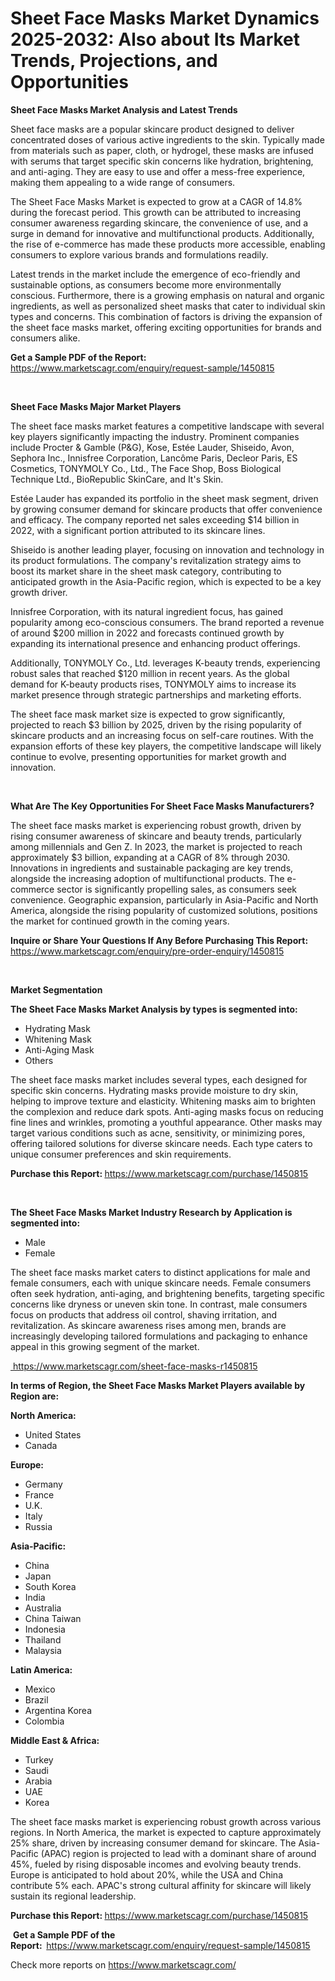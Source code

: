 <p><h1>Sheet Face Masks Market Dynamics 2025-2032: Also about Its Market Trends, Projections, and Opportunities</h1></p><p><strong>Sheet Face Masks Market Analysis and Latest Trends</strong></p>
<p><p>Sheet face masks are a popular skincare product designed to deliver concentrated doses of various active ingredients to the skin. Typically made from materials such as paper, cloth, or hydrogel, these masks are infused with serums that target specific skin concerns like hydration, brightening, and anti-aging. They are easy to use and offer a mess-free experience, making them appealing to a wide range of consumers.</p><p>The Sheet Face Masks Market is expected to grow at a CAGR of 14.8% during the forecast period. This growth can be attributed to increasing consumer awareness regarding skincare, the convenience of use, and a surge in demand for innovative and multifunctional products. Additionally, the rise of e-commerce has made these products more accessible, enabling consumers to explore various brands and formulations readily.</p><p>Latest trends in the market include the emergence of eco-friendly and sustainable options, as consumers become more environmentally conscious. Furthermore, there is a growing emphasis on natural and organic ingredients, as well as personalized sheet masks that cater to individual skin types and concerns. This combination of factors is driving the expansion of the sheet face masks market, offering exciting opportunities for brands and consumers alike.</p></p>
<p><strong>Get a Sample PDF of the Report:&nbsp;</strong> <a href="https://www.marketscagr.com/enquiry/request-sample/1450815?utm_campaign=2202&utm_medium=2&utm_source=Github&utm_content=ia&utm_term=09022025&utm_id=sheet-face-masks">https://www.marketscagr.com/enquiry/request-sample/1450815</a></p>
<p>&nbsp;</p>
<p><strong>Sheet Face Masks Major Market Players</strong></p>
<p><p>The sheet face masks market features a competitive landscape with several key players significantly impacting the industry. Prominent companies include Procter & Gamble (P&G), Kose, Estée Lauder, Shiseido, Avon, Sephora Inc., Innisfree Corporation, Lancôme Paris, Decleor Paris, ES Cosmetics, TONYMOLY Co., Ltd., The Face Shop, Boss Biological Technique Ltd., BioRepublic SkinCare, and It's Skin.</p><p>Estée Lauder has expanded its portfolio in the sheet mask segment, driven by growing consumer demand for skincare products that offer convenience and efficacy. The company reported net sales exceeding $14 billion in 2022, with a significant portion attributed to its skincare lines. </p><p>Shiseido is another leading player, focusing on innovation and technology in its product formulations. The company's revitalization strategy aims to boost its market share in the sheet mask category, contributing to anticipated growth in the Asia-Pacific region, which is expected to be a key growth driver.</p><p>Innisfree Corporation, with its natural ingredient focus, has gained popularity among eco-conscious consumers. The brand reported a revenue of around $200 million in 2022 and forecasts continued growth by expanding its international presence and enhancing product offerings.</p><p>Additionally, TONYMOLY Co., Ltd. leverages K-beauty trends, experiencing robust sales that reached $120 million in recent years. As the global demand for K-beauty products rises, TONYMOLY aims to increase its market presence through strategic partnerships and marketing efforts.</p><p>The sheet face mask market size is expected to grow significantly, projected to reach $3 billion by 2025, driven by the rising popularity of skincare products and an increasing focus on self-care routines. With the expansion efforts of these key players, the competitive landscape will likely continue to evolve, presenting opportunities for market growth and innovation.</p></p>
<p>&nbsp;</p>
<p><strong>What Are The Key Opportunities For Sheet Face Masks Manufacturers?</strong></p>
<p><p>The sheet face masks market is experiencing robust growth, driven by rising consumer awareness of skincare and beauty trends, particularly among millennials and Gen Z. In 2023, the market is projected to reach approximately $3 billion, expanding at a CAGR of 8% through 2030. Innovations in ingredients and sustainable packaging are key trends, alongside the increasing adoption of multifunctional products. The e-commerce sector is significantly propelling sales, as consumers seek convenience. Geographic expansion, particularly in Asia-Pacific and North America, alongside the rising popularity of customized solutions, positions the market for continued growth in the coming years.</p></p>
<p><strong>Inquire or Share Your Questions If Any Before Purchasing This Report:</strong> <a href="https://www.marketscagr.com/enquiry/pre-order-enquiry/1450815?utm_campaign=2202&utm_medium=2&utm_source=Github&utm_content=ia&utm_term=09022025&utm_id=sheet-face-masks">https://www.marketscagr.com/enquiry/pre-order-enquiry/1450815</a></p>
<p>&nbsp;</p>
<p><strong>Market Segmentation</strong></p>
<p><strong>The Sheet Face Masks Market Analysis by types is segmented into:</strong></p>
<p><ul><li>Hydrating Mask</li><li>Whitening Mask</li><li>Anti-Aging Mask</li><li>Others</li></ul></p>
<p><p>The sheet face masks market includes several types, each designed for specific skin concerns. Hydrating masks provide moisture to dry skin, helping to improve texture and elasticity. Whitening masks aim to brighten the complexion and reduce dark spots. Anti-aging masks focus on reducing fine lines and wrinkles, promoting a youthful appearance. Other masks may target various conditions such as acne, sensitivity, or minimizing pores, offering tailored solutions for diverse skincare needs. Each type caters to unique consumer preferences and skin requirements.</p></p>
<p><strong>Purchase this Report:&nbsp;</strong><a href="https://www.marketscagr.com/purchase/1450815?utm_campaign=2202&utm_medium=2&utm_source=Github&utm_content=ia&utm_term=09022025&utm_id=sheet-face-masks">https://www.marketscagr.com/purchase/1450815</a></p>
<p>&nbsp;</p>
<p><strong>The Sheet Face Masks Market Industry Research by Application is segmented into:</strong></p>
<p><ul><li>Male</li><li>Female</li></ul></p>
<p><p>The sheet face masks market caters to distinct applications for male and female consumers, each with unique skincare needs. Female consumers often seek hydration, anti-aging, and brightening benefits, targeting specific concerns like dryness or uneven skin tone. In contrast, male consumers focus on products that address oil control, shaving irritation, and revitalization. As skincare awareness rises among men, brands are increasingly developing tailored formulations and packaging to enhance appeal in this growing segment of the market.</p></p>
<p><a href="https://www.marketscagr.com/sheet-face-masks-r1450815?utm_campaign=2202&utm_medium=2&utm_source=Github&utm_content=ia&utm_term=09022025&utm_id=sheet-face-masks">&nbsp;https://www.marketscagr.com/sheet-face-masks-r1450815</a></p>
<p><strong>In terms of Region, the Sheet Face Masks Market Players available by Region are:</strong></p>
<p>
    <p> <strong> North America: </strong>
        <ul>
            <li>United States</li>
            <li>Canada</li>
        </ul>
        </p> 
    <p> <strong> Europe: </strong>
        <ul>
            <li>Germany</li>
            <li>France</li>
            <li>U.K.</li>
            <li>Italy</li>
            <li>Russia</li>
        </ul>
        </p> 
    <p> <strong> Asia-Pacific: </strong>
        <ul>
            <li>China</li>
            <li>Japan</li>
            <li>South Korea</li>
            <li>India</li>
            <li>Australia</li>
            <li>China Taiwan</li>
            <li>Indonesia</li>
            <li>Thailand</li>
            <li>Malaysia</li>
        </ul>
        </p> 
    <p> <strong> Latin America: </strong>
        <ul>
            <li>Mexico</li>
            <li>Brazil</li>
            <li>Argentina Korea</li>
            <li>Colombia</li>
        </ul>
        </p> 
    <p> <strong> Middle East & Africa: </strong>
        <ul>
            <li>Turkey</li>
            <li>Saudi</li>
            <li>Arabia</li>
            <li>UAE</li>
            <li>Korea</li>
        </ul>
    </p>
    </p>
<p><p>The sheet face masks market is experiencing robust growth across various regions. In North America, the market is expected to capture approximately 25% share, driven by increasing consumer demand for skincare. The Asia-Pacific (APAC) region is projected to lead with a dominant share of around 45%, fueled by rising disposable incomes and evolving beauty trends. Europe is anticipated to hold about 20%, while the USA and China contribute 5% each. APAC's strong cultural affinity for skincare will likely sustain its regional leadership.</p></p>
<p><strong>Purchase this Report: </strong><a href="https://www.marketscagr.com/purchase/1450815?utm_campaign=2202&utm_medium=2&utm_source=Github&utm_content=ia&utm_term=09022025&utm_id=sheet-face-masks">https://www.marketscagr.com/purchase/1450815</a></p>
<p>&nbsp;<strong>Get a Sample PDF of the Report:&nbsp;&nbsp;</strong><a href="https://www.marketscagr.com/enquiry/request-sample/1450815?utm_campaign=2202&utm_medium=2&utm_source=Github&utm_content=ia&utm_term=09022025&utm_id=sheet-face-masks">https://www.marketscagr.com/enquiry/request-sample/1450815</a></p>
<p><strong></strong></p>
<p>Check more reports on <a href="https://www.marketscagr.com/?utm_campaign=2202&utm_medium=2&utm_source=Github&utm_content=ia&utm_term=09022025&utm_id=sheet-face-masks">https://www.marketscagr.com/</a></p>